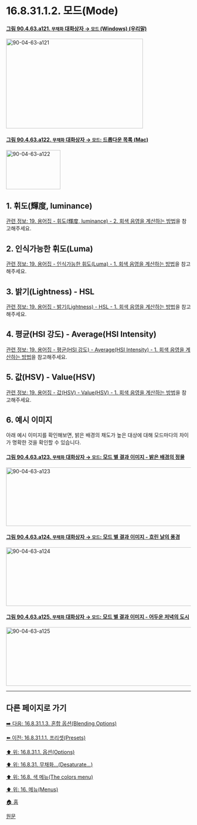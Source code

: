 # 16.8.31.1.2. 모드(Mode)

<a id="90-04-63-a121"></a>

#### [그림 90.4.63.a121. `무채화` 대화상자 → `모드` (Windows) (우리말)](./90-04-0063-desaturate.md#90-04-63-a121)
<img width="373" height="245" alt="90-04-63-a121" src="https://github.com/user-attachments/assets/4b78db0c-0a18-40f4-84ed-3f1ad1bea470" />

<a id="90-04-63-a122"></a>

#### [그림 90.4.63.a122. `무채화` 대화상자 → `모드`: 드롭다운 목록 (Mac)](./90-04-0063-desaturate.md#90-04-63-a122)
<img width="148" height="107" alt="90-04-63-a122" src="https://github.com/user-attachments/assets/7d5199c2-6bcb-4e87-829c-0dbebf6b92cc" />

<a id="16-08-31-01-02-s1"></a>

## 1. 휘도(輝度, luminance)

[관련 정보: 19. 용어집 - 휘도(輝度, luminance) - 2. 회색 음영을 계산하는 방법](./19-glossaryx-luminance.md#19-glossaryx-luminance-s2)을 참고해주세요.

<a id="16-08-31-01-02-s2"></a>

## 2. 인식가능한 휘도(Luma)

[관련 정보: 19. 용어집 - 인식가능한 휘도(Luma) - 1. 회색 음영을 계산하는 방법](./19-glossaryx-luma.md#19-glossaryx-luma-s1)을 참고해주세요.

<a id="16-08-31-01-02-s3"></a>

## 3. 밝기(Lightness) - HSL

[관련 정보: 19. 용어집 - 밝기(Lightness) - HSL - 1. 회색 음영을 계산하는 방법](./19-glossaryx-lightness_hsl.md#19-glossaryx-lightness_hsl-s1)을 참고해주세요.

<a id="16-08-31-01-02-s4"></a>

## 4. 평균(HSI 강도) - Average(HSI Intensity)

[관련 정보: 19. 용어집 - 평균(HSI 강도) - Average(HSI Intensity) - 1. 회색 음영을 계산하는 방법](./19-glossaryx-average_hsi_intensity.md#19-glossaryx-average_hsi_intensity-s1)을 참고해주세요.

<a id="16-08-31-01-02-s5"></a>

## 5. 값(HSV) - Value(HSV)

[관련 정보: 19. 용어집 - 값(HSV) - Value(HSV) - 1. 회색 음영을 계산하는 방법](./19-glossaryx-value_hsv.md#19-glossaryx-value_hsv-s1)을 참고해주세요.

<a id="16-08-31-01-02-s6"></a>

## 6. 예시 이미지
아래 예시 이미지를 확인해보면, 밝은 배경의 채도가 높은 대상에 대해 모드마다의 차이가 명확한 것을 확인할 수 있습니다.

<a id="90-04-63-a123"></a>

#### [그림 90.4.63.a123. `무채화` 대화상자 → `모드`: 모드 별 결과 이미지 - 밝은 배경의 정물](./90-04-0063-desaturate.md#90-04-63-a123)
<img width="960" height="160" alt="90-04-63-a123" src="https://github.com/user-attachments/assets/813ba424-4288-48e6-bf31-b033535ede34" />

<a id="90-04-63-a124"></a>

#### [그림 90.4.63.a124. `무채화` 대화상자 → `모드`: 모드 별 결과 이미지 - 흐린 날의 풍경](./90-04-0063-desaturate.md#90-04-63-a124)
<img width="960" height="160" alt="90-04-63-a124" src="https://github.com/user-attachments/assets/fd4d7478-fee9-4607-af2d-9af248959903" />

<a id="90-04-63-a125"></a>

#### [그림 90.4.63.a125. `무채화` 대화상자 → `모드`: 모드 별 결과 이미지 - 어두운 저녁의 도시](./90-04-0063-desaturate.md#90-04-63-a125)
<img width="960" height="160" alt="90-04-63-a125" src="https://github.com/user-attachments/assets/2cdc615f-cb3f-4b12-83d9-372d4b89f56d" />

***

## 다른 페이지로 가기

[➡️ 다음: 16.8.31.1.3. 혼합 옵션(Blending Options)](./16-08-31-01-03-blending_options.md)

[⬅️ 이전: 16.8.31.1.1. 프리셋(Presets)](./16-08-31-01-01-presets.md)

[⬆️ 위: 16.8.31.1. 옵션(Options)](./16-08-31-01-00-options.md)

[⬆️ 위: 16.8.31. 무채화…(Desaturate…)](./16-08-31-00-desaturate.md)

[⬆️ 위: 16.8. 색 메뉴(The colors menu)](./16-08-00-the-colors-menu.md)

[⬆️ 위: 16. 메뉴(Menus)](./16-00-menus.md)

[🏠 홈](./00-home.md)

[원문](https://docs.gimp.org/2.10/ko/gimp-filter-desaturate.html#idm32648)